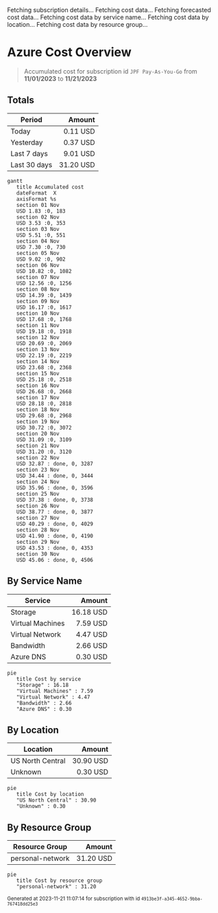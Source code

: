 Fetching subscription details...
Fetching cost data...
Fetching forecasted cost data...
Fetching cost data by service name...
Fetching cost data by location...
Fetching cost data by resource group...
# Azure Cost Overview

> Accumulated cost for subscription id `JPF Pay-As-You-Go` from **11/01/2023** to **11/21/2023**

## Totals

|Period|Amount|
|---|---:|
|Today|0.11 USD|
|Yesterday|0.37 USD|
|Last 7 days|9.01 USD|
|Last 30 days|31.20 USD|

```mermaid
gantt
   title Accumulated cost
   dateFormat  X
   axisFormat %s
   section 01 Nov
   USD 1.83 :0, 183
   section 02 Nov
   USD 3.53 :0, 353
   section 03 Nov
   USD 5.51 :0, 551
   section 04 Nov
   USD 7.30 :0, 730
   section 05 Nov
   USD 9.02 :0, 902
   section 06 Nov
   USD 10.82 :0, 1082
   section 07 Nov
   USD 12.56 :0, 1256
   section 08 Nov
   USD 14.39 :0, 1439
   section 09 Nov
   USD 16.17 :0, 1617
   section 10 Nov
   USD 17.68 :0, 1768
   section 11 Nov
   USD 19.18 :0, 1918
   section 12 Nov
   USD 20.69 :0, 2069
   section 13 Nov
   USD 22.19 :0, 2219
   section 14 Nov
   USD 23.68 :0, 2368
   section 15 Nov
   USD 25.18 :0, 2518
   section 16 Nov
   USD 26.68 :0, 2668
   section 17 Nov
   USD 28.18 :0, 2818
   section 18 Nov
   USD 29.68 :0, 2968
   section 19 Nov
   USD 30.72 :0, 3072
   section 20 Nov
   USD 31.09 :0, 3109
   section 21 Nov
   USD 31.20 :0, 3120
   section 22 Nov
   USD 32.87 : done, 0, 3287
   section 23 Nov
   USD 34.44 : done, 0, 3444
   section 24 Nov
   USD 35.96 : done, 0, 3596
   section 25 Nov
   USD 37.38 : done, 0, 3738
   section 26 Nov
   USD 38.77 : done, 0, 3877
   section 27 Nov
   USD 40.29 : done, 0, 4029
   section 28 Nov
   USD 41.90 : done, 0, 4190
   section 29 Nov
   USD 43.53 : done, 0, 4353
   section 30 Nov
   USD 45.06 : done, 0, 4506
```

## By Service Name

|Service|Amount|
|---|---:|
|Storage|16.18 USD|
|Virtual Machines|7.59 USD|
|Virtual Network|4.47 USD|
|Bandwidth|2.66 USD|
|Azure DNS|0.30 USD|

```mermaid
pie
   title Cost by service
   "Storage" : 16.18
   "Virtual Machines" : 7.59
   "Virtual Network" : 4.47
   "Bandwidth" : 2.66
   "Azure DNS" : 0.30
```

## By Location

|Location|Amount|
|---|---:|
|US North Central|30.90 USD|
|Unknown|0.30 USD|

```mermaid
pie
   title Cost by location
   "US North Central" : 30.90
   "Unknown" : 0.30
```

## By Resource Group

|Resource Group|Amount|
|---|---:|
|personal-network|31.20 USD|

```mermaid
pie
   title Cost by resource group
   "personal-network" : 31.20
```

<sup>Generated at 2023-11-21 11:07:14 for subscription with id `4913be3f-a345-4652-9bba-767418dd25e3`</sup>
